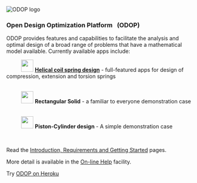 ![ODOP logo](./client/public/favicon.ico "ODOP logo") 
### Open Design Optimization Platform &nbsp; (ODOP)

ODOP provides features and capabilities to facilitate the analysis and optimal design 
of a broad range of problems that have a mathematical model available. 
Currently available apps include:

&nbsp; &nbsp; &nbsp; &nbsp; &nbsp; <img height="32" src="./client/public/designtypes/Spring/Compression/favicon.ico"> 
<b>[Helical coil spring design](https://www.springdesignsoftware.org)</b> - full-featured apps for design of compression, extension and torsion springs    
<br />

&nbsp; &nbsp; &nbsp; &nbsp; &nbsp; <img height="32" src="./client/public/designtypes/Solid/favicon.ico"> 
<b>Rectangular Solid</b> - a familiar to everyone demonstration case   
<br />

&nbsp; &nbsp; &nbsp; &nbsp; &nbsp; <img height="32" src="./client/public/designtypes/Piston-Cylinder/favicon.ico"> 
<b>Piston-Cylinder design</b> - A simple demonstration case   

&nbsp;

Read the [Introduction, Requirements and Getting Started](https://thegrumpys.github.io/odop/About) pages.   

More detail is available in the [On-line Help](https://thegrumpys.github.io/odop/Help) facility.   

Try [ODOP on Heroku](https://odop.herokuapp.com/)   

&nbsp;

